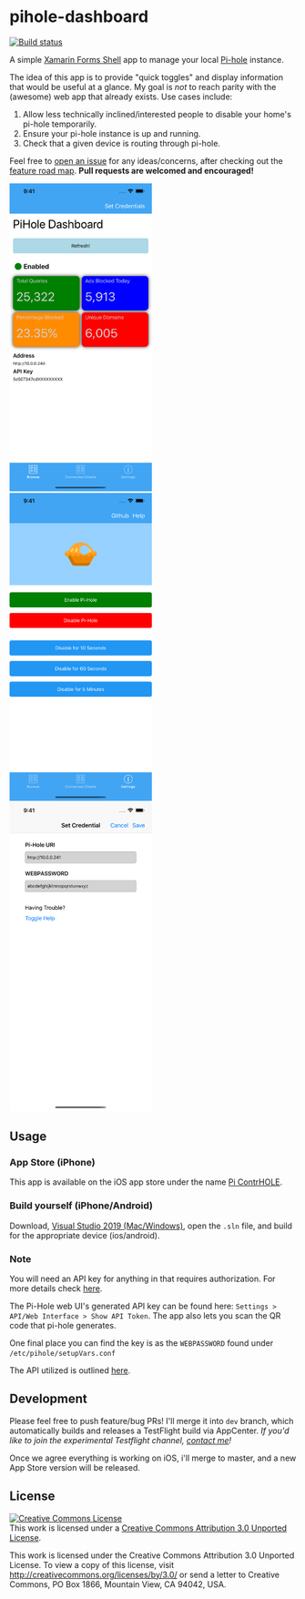 # pihole-dashboard

[![Build status](https://build.appcenter.ms/v0.1/apps/35dc5804-64c0-441f-adee-04ccfb1cdd2e/branches/master/badge)](https://appcenter.ms)

A simple [Xamarin Forms Shell](https://docs.microsoft.com/en-us/xamarin/xamarin-forms/app-fundamentals/shell/) app to manage your local [Pi-hole](https://pi-hole.net/) instance. 

The idea of this app is to provide "quick toggles" and display information that would be useful at a glance. My goal is *not* to reach parity with the (awesome) web app that already exists.  Use cases include:

1. Allow less technically inclined/interested people to disable your home's pi-hole temporarily.
2. Ensure your pi-hole instance is up and running.
3. Check that a given device is routing through pi-hole.

Feel free to [open an issue](https://github.com/joshspicer/pihole-mobile-app/issues) for any ideas/concerns, after checking out the [feature road map](https://github.com/joshspicer/pihole-mobile-app/projects/1).  **Pull requests are welcomed and encouraged!**

<kbd>
  <img width=250 src="Screenshots/1.png">
</kbd>
<kbd>
  <img width=250 src="Screenshots/2.png">
</kbd>
<kbd>
  <img width=250 src="Screenshots/3.png">
</kbd>

## Usage

### App Store (iPhone)

This app is available on the iOS app store under the name [Pi ContrHOLE](https://apps.apple.com/us/app/pi-contrhole/id1507963158).  

### Build yourself (iPhone/Android)

Download, [Visual Studio 2019 (Mac/Windows)](https://visualstudio.microsoft.com/), open the `.sln` file, and build for the appropriate device (ios/android).

### Note

You will need an API key for anything in that requires authorization. For more details check [here](./help.md). 

The Pi-Hole web UI's generated API key can be found here:  `Settings > API/Web Interface > Show API Token`.  The app also lets you scan the QR code that pi-hole generates.

One final place you can find the key is as the `WEBPASSWORD` found under `/etc/pihole/setupVars.conf` 

The API utilized is outlined [here](https://discourse.pi-hole.net/t/pi-hole-api/1863).

## Development

Please feel free to push feature/bug PRs!  I'll merge it into `dev` branch, which automatically builds and releases a TestFlight build via AppCenter.  _If you'd like to join the experimental Testflight channel, [contact me](http://joshspicer.com/contact)!_

Once we agree everything is working on iOS, i'll merge to master, and a new App Store version will be released.  


## License
<a rel="license" href="http://creativecommons.org/licenses/by/3.0/"><img alt="Creative Commons License" style="border-width:0" src="https://i.creativecommons.org/l/by/3.0/88x31.png" /></a><br />This work is licensed under a <a rel="license" href="http://creativecommons.org/licenses/by/3.0/">Creative Commons Attribution 3.0 Unported License</a>.

This work is licensed under the Creative Commons Attribution 3.0 Unported License. To view a copy of this license, visit http://creativecommons.org/licenses/by/3.0/ or send a letter to Creative Commons, PO Box 1866, Mountain View, CA 94042, USA.
